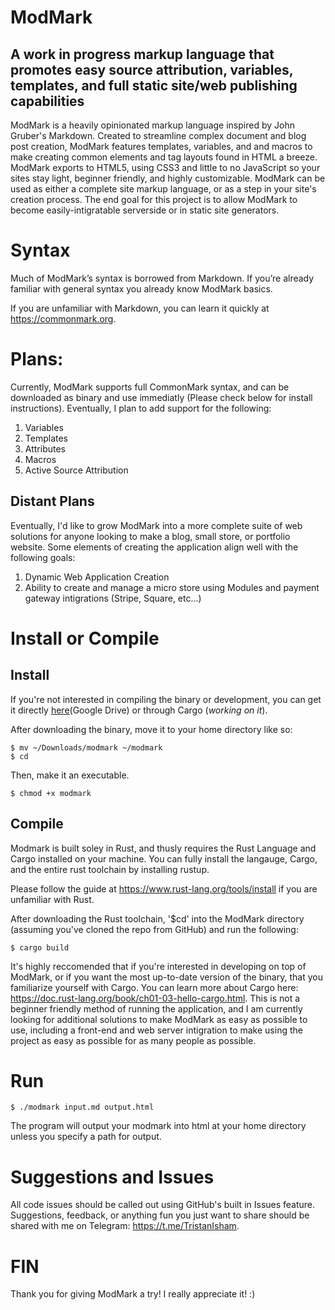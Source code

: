 # ModMark
## A work in progress markup language that promotes easy source attribution, variables, templates, and full static site/web publishing capabilities

ModMark is a heavily opinionated markup language inspired by John Gruber's Markdown. Created to streamline complex document and blog post creation, ModMark features templates, variables, and and macros to make creating common elements and tag layouts found in HTML a breeze. ModMark exports to HTML5, using CSS3 and little to no JavaScript so your sites stay light, beginner friendly, and highly customizable. ModMark can be used as either a complete site markup language, or as a step in your site's creation process. The end goal for this project is to allow ModMark to become easily-intigratable serverside or in static site generators. 

# Syntax

Much of ModMark’s syntax is borrowed from Markdown. If you’re already familiar with general syntax you already know ModMark basics. 

If you are unfamiliar with Markdown, you can learn it quickly at https://commonmark.org. 

# Plans:

Currently, ModMark supports full CommonMark syntax, and can be downloaded as binary and use immediatly (Please check below for install instructions). Eventually, I plan to add support for the following:

1. Variables
2. Templates
3. Attributes
4. Macros
5. Active Source Attribution

## Distant Plans
Eventually, I'd like to grow ModMark into a more complete suite of web solutions for anyone looking to make a blog, small store, or portfolio website. Some elements of creating the application align well with the following goals:
1. Dynamic Web Application Creation
2. Ability to create and manage a micro store using Modules and payment gateway intigrations (Stripe, Square, etc...)


# Install or Compile
## Install
If you're not interested in compiling the binary or development, you can get it directly [here](https://drive.google.com/file/d/14WBnhxSWnE9uqZJ-3Fg13e3Kh-Zzw08Z/view?usp=sharing)(Google Drive) or through Cargo (*working on it*).

After downloading the binary, move it to your home directory like so:
```
$ mv ~/Downloads/modmark ~/modmark
$ cd
```
Then, make it an executable.
```
$ chmod +x modmark
```

## Compile
Modmark is built soley in Rust, and thusly requires the Rust Language and Cargo installed on your machine. You can fully install the langauge, Cargo, and the entire rust toolchain by installing rustup. 

Please follow the guide at https://www.rust-lang.org/tools/install if you are unfamiliar with Rust.

After downloading the Rust toolchain, '$cd' into the ModMark directory (assuming you've cloned the repo from GitHub) and run the following:

```
$ cargo build
```

It's highly reccomended that if you're interested in developing on top of ModMark, or if you want the most up-to-date version of the binary, that you familiarize yourself with Cargo. You can learn more about Cargo here: https://doc.rust-lang.org/book/ch01-03-hello-cargo.html. This is not a beginner friendly method of running the application, and I am currently looking for additional solutions to make ModMark as easy as possible to use, including a front-end and web server intigration to make using the project as easy as possible for as many people as possible.

# Run
```
$ ./modmark input.md output.html
```
The program will output your modmark into html at your home directory unless you specify a path for output.

# Suggestions and Issues
All code issues should be called out using GitHub's built in Issues feature. Suggestions, feedback, or anything fun you just want to share should be shared with me on Telegram: https://t.me/TristanIsham.

# FIN
Thank you for giving ModMark a try! I really appreciate it! :) 




<!--
## Unique Syntax
### WiP
 ### Variables 
Are you ever writing a story and after 2,000 words realize that you’ve been misspelling your main source’s employer? Have you ever published a post only to realize that you mistyped a name in one or two places?

Sure, these errors could be fixed through keyboard shortcuts and manual labor, but ctrl+f is notoriously finicky, and nobody wants to have to crawl through even more text right before their deadline. That’s where ModMark’s variable system comes in. 

You can declare a variable at the beginning of your document like so:

<{foo}[bar]>

Whereas “foo” is the variable and “bar” is the content. In Rust or JavaScript this would look like:

let foo = bar;

You can call your variable anywhere in the document with this syntax:

<{foo}/>

A working example of this could look like:

<{name}[Reggie]>

//—Snip—

My source, <{name}/> is a great grandmother! -->
